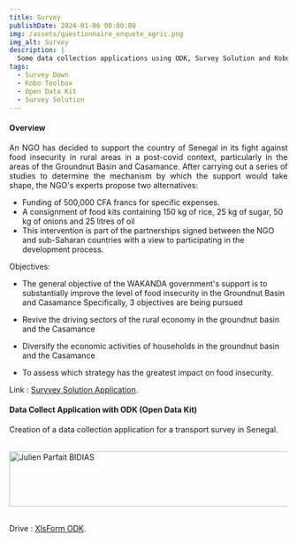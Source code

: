 ```yaml
---
title: Survey
publishDate: 2024-01-06 00:00:00
img: /assets/questionnaire_enquete_agric.png
img_alt: Survey
description: |
  Some data collection applications using ODK, Survey Solution and Kobo Toolbox
tags:
  - Survey Down
  - Kobo Toolbox 
  - Open Data Kit
  - Survey Solution
---
```


####  Overview

<p style="text-align: justify;">
An NGO has decided to support the country of Senegal in its fight against food insecurity in rural areas in a post-covid context, particularly in the areas of the Groundnut Basin and Casamance. After carrying out a series of studies to determine the mechanism by which the support would take shape, the NGO's experts propose two alternatives:
</p>

- Funding of 500,000 CFA francs for specific expenses.
- A consignment of food kits containing 150 kg of rice, 25 kg of sugar, 50 kg of onions and 25 litres of oil
- This intervention is part of the partnerships signed between the NGO and sub-Saharan countries with a view to participating in the development process.

<p style="text-align: justify;">
Objectives:
</p>

- The general objective of the WAKANDA government's support is to substantially improve the level of food insecurity in the Groundnut Basin and Casamance Specifically, 3 objectives are being pursued

- Revive the driving sectors of the rural economy in the groundnut basin and the
Casamance

- Diversify the economic activities of households in the groundnut basin and the
Casamance

- To assess which strategy has the greatest impact on food insecurity.

Link : <a href="https://designer.mysurvey.solutions/q/details/8c3dd28c-f3d4-4de6-a458-70de68fba3ff">Suryvey Solution Application</a>.


#### Data Collect Application with ODK (Open Data Kit)

Creation of a data collection application for a transport survey in Senegal.

<br>

<BaseLayout title="About me | Julien Bidias" description="About Julien Parfait BIDIAS">
	<div class="stack gap-20">
		<main class="wrapper about">
			<Hero
				title="Resarch Paper"
				tagline=""
			>
				<img
					width="650"
					height="100"
					src="/assets/ODK_COLLECT_IM.png"
					alt="Julien Parfait BIDIAS"
					style="display: block; margin: 0 auto;"
				/>
			</Hero>


<br>


 Drive : <a href="
https://docs.google.com/spreadsheets/d/1n_FLtcm1HtZx013n3KmqfzVkhguI13nR/edit?usp=drive_link&ouid=109955068483985923093&rtpof=true&sd=true">XlsForm ODK</a>.

